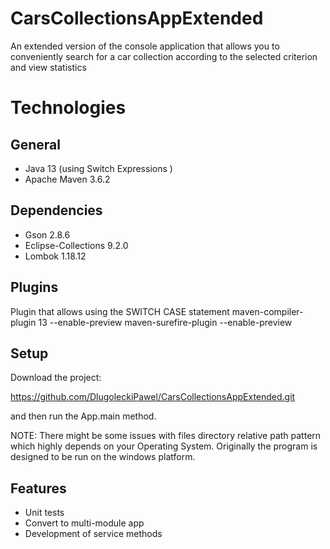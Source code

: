 # CarsCollectionsAppExtended
 An extended version of the console application that allows you to conveniently search for a car collection according to the selected criterion and view statistics

# Technologies

## General
* Java 13 (using Switch Expressions )
* Apache Maven 3.6.2

## Dependencies
* Gson 2.8.6
* Eclipse-Collections 9.2.0
* Lombok 1.18.12

## Plugins
Plugin that allows using the SWITCH CASE statement
        <plugins>
            <plugin>
                <artifactId>maven-compiler-plugin</artifactId>
                <configuration>
                    <release>13</release>
                    <compilerArgs>
                        --enable-preview
                    </compilerArgs>
                </configuration>
            </plugin>
            <plugin>
                <artifactId>maven-surefire-plugin</artifactId>
                <configuration>
                    <argLine>--enable-preview</argLine>
                </configuration>
            </plugin>

## Setup
Download the project:

https://github.com/DlugoleckiPawel/CarsCollectionsAppExtended.git

and then run the App.main method.

NOTE: There might be some issues with files directory relative path pattern which highly depends on your Operating System. Originally the program is designed to be run on the windows platform.

## Features
* Unit tests 
* Convert to multi-module app
* Development of service methods
